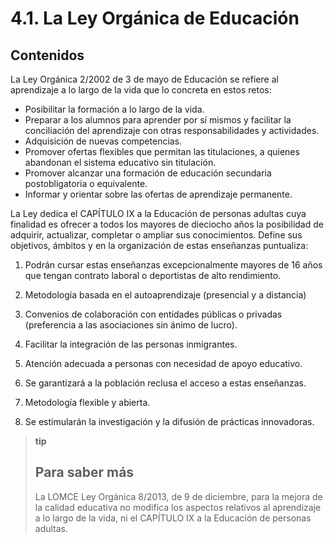 
# 4.1. La Ley Orgánica de Educación

## Contenidos

La Ley Orgánica 2/2002 de 3 de mayo de Educación se refiere al aprendizaje a lo largo de la vida que lo concreta en estos retos:

- Posibilitar la formación a lo largo de la vida.
- Preparar a los alumnos para aprender por sí mismos y facilitar la conciliación del aprendizaje con otras responsabilidades y actividades.
- Adquisición de nuevas competencias.
- Promover ofertas flexibles que permitan las titulaciones, a quienes abandonan el sistema educativo sin titulación.
- Promover alcanzar una formación de educación secundaria postobligatoria o equivalente.
- Informar y orientar sobre las ofertas de aprendizaje permanente.

La Ley dedica el CAPÍTULO IX a la Educación de personas adultas cuya finalidad es ofrecer a todos los mayores de dieciocho años la posibilidad de adquirir, actualizar, completar o ampliar sus conocimientos. Define sus objetivos, ámbitos y en la organización de estas enseñanzas puntualiza:

1. Podrán cursar estas enseñanzas excepcionalmente mayores de 16 años que tengan contrato laboral o deportistas de alto rendimiento.

1. Metodología basada en el autoaprendizaje (presencial y a distancia)

1. Convenios de colaboración con entidades públicas o privadas (preferencia a las asociaciones sin ánimo de lucro).

1. Facilitar la integración de las personas inmigrantes.

1. Atención adecuada a personas con necesidad de apoyo educativo.

1. Se garantizará a la población reclusa el acceso a estas enseñanzas.

1. Metodología flexible y abierta.

1. Se estimularán la investigación y la difusión de prácticas innovadoras.

>**tip**
>## Para saber más
>
>La LOMCE Ley Orgánica 8/2013, de 9 de diciembre, para la mejora de la calidad educativa no modifica los aspectos relativos al aprendizaje a lo largo de la vida, ni el CAPÍTULO IX a la Educación de personas adultas.
